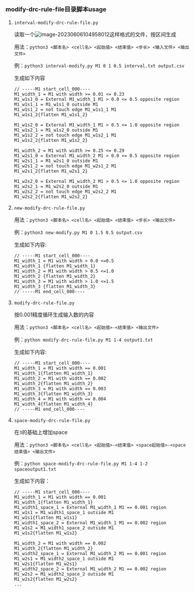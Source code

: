 ### modify-drc-rule-file目录脚本usage

1. `interval-modify-drc-rule-file.py`

   读取一个![image-20230606104958012](C:\Users\CHJS\AppData\Roaming\Typora\typora-user-images\image-20230606104958012.png)这样格式的文件，按区间生成

   用法：`python3 <脚本名> <cell名> <起始值> <结束值> <步长> <输入文件> <输出文件>`

   例：`python3 interval-modify.py M1 0 1 0.5 interval.txt output.csv`

   生成如下内容

   ```
   // -----M1 start_cell_000----
   M1_width_1 = M1 with width >= 0.01 <= 0.23
   M1_w1s1_0 = External M1_width_1 M1 > 0.0 <= 0.5 opposite region
   M1_w1s1_1 = M1_w1s1_0 outside M1
   M1_w1s1_2 = not touch edge M1_w1s1_1 M1
   M1_w1s1_2{flatten M1_w1s1_2}
   
   M1_w1s2_0 = External M1_width_1 M1 > 0.5 <= 1.0 opposite region
   M1_w1s2_1 = M1_w1s2_0 outside M1
   M1_w1s2_2 = not touch edge M1_w1s2_1 M1
   M1_w1s2_2{flatten M1_w1s2_2}
   
   M1_width_2 = M1 with width >= 0.25 <= 0.29
   M1_w2s1_0 = External M1_width_2 M1 > 0.0 <= 0.5 opposite region
   M1_w2s1_1 = M1_w2s1_0 outside M1
   M1_w2s1_2 = not touch edge M1_w2s1_2 M1
   M1_w2s1_2{flatten M1_w2s1_2}
   
   M1_w2s2_0 = External M1_width_2 M1 > 0.5 <= 1.0 opposite region
   M1_w2s2_1 = M1_w2s2_0 outside M1
   M1_w2s2_2 = not touch edge M1_w2s2_2 M1
   M1_w2s2_2{flatten M1_w2s2_2}
   ```

2. `new-modify-drc-rule-file.py`

   用法：`python3 <脚本名> <cell名> <起始值> <结束值> <步长> <输出文件>`

   例：`python3 new-modify.py M1 0 1.5 0.5 output.csv `

   生成如下内容:

   ```
   // -----M1 start_cell_000----
   M1_width_1 = M1 with width > 0.0 <=0.5
   M1_width_1 {flatten M1_width_1}
   M1_width_2 = M1 with width > 0.5 <=1.0
   M1_width_2 {flatten M1_width_2}
   M1_width_3 = M1 with width > 1.0 <=1.5
   M1_width_3 {flatten M1_width_3}
   // -----M1 end_cell_000----
   ```

3. `modify-drc-rule-file.py` 

   按0.001精度循环生成输入数的内容

   用法：`python3 <脚本名> <cell名> <起始值>-<结束值> <输出文件>`

   例：`python modify-drc-rule-file.py M1 1-4 output1.txt `

   生成如下内容:

   ```
   // -----M1 start_cell_000----
   M1_width_1 = M1 with width == 0.001
   M1_width_1{flatten M1_width_1}
   M1_width_2 = M1 with width == 0.002
   M1_width_2{flatten M1_width_2}
   M1_width_3 = M1 with width == 0.003
   M1_width_3{flatten M1_width_3}
   M1_width_4 = M1 with width == 0.004
   M1_width_4{flatten M1_width_4}
   // -----M1 end_cell_000----
   ```

4. `space-modify-drc-rule-file.py`

   在`3`的基础上增加space

   用法：`python3 <脚本名> <cell名> <起始值>-<结束值> <space起始值>-<space结束值> <输出文件>`

   例：`python space-modify-drc-rule-file.py M1 1-4 1-2 spaceoutput1.txt`

   生成如下内容：

   ```
   // -----M1 start_cell_000----
   M1_width_1 = M1 with width == 0.001
   M1_width_1{flatten M1_width_1}
   M1_width1_space_1 = External M1_width_1 M1 == 0.001 region
   M1_w1s1 = M1_width1_space_1 outside M1
   M1_w1s1{flatten M1_w1s1}
   M1_width1_space_2 = External M1_width_1 M1 == 0.002 region
   M1_w1s2 = M1_width1_space_2 outside M1
   M1_w1s2{flatten M1_w1s2}
   
   M1_width_2 = M1 with width == 0.002
   M1_width_2{flatten M1_width_2}
   M1_width2_space_1 = External M1_width_2 M1 == 0.001 region
   M1_w2s1 = M1_width2_space_1 outside M1
   M1_w2s1{flatten M1_w2s1}
   M1_width2_space_2 = External M1_width_2 M1 == 0.002 region
   M1_w2s2 = M1_width2_space_2 outside M1
   M1_w2s2{flatten M1_w2s2}
   ... 
   ```

